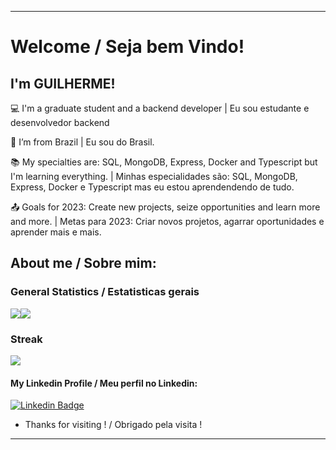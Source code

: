 ----------------------------------------------------------------------------

# Welcome / Seja bem Vindo!

 

## I'm GUILHERME!



:computer: I'm a graduate student and a backend developer | Eu sou estudante e desenvolvedor backend

:house_with_garden: I’m from Brazil | Eu sou do Brasil.

:books: My specialties are: SQL, MongoDB, Express, Docker and Typescript but I'm learning everything. | Minhas especialidades são: SQL, MongoDB, Express, Docker e Typescript mas eu estou aprendendendo de tudo.

:outbox_tray: Goals for 2023: Create new projects, seize opportunities and learn more and more. | Metas para 2023: Criar novos projetos, agarrar oportunidades e aprender mais e mais.
 

## About me / Sobre mim:

### General Statistics / Estatisticas gerais

<div style="display: flex; flex-direction: row">
  <a href="https://github.com/anuraghazra/github-readme-stats" >
    <img align="center" src="https://github-readme-stats.vercel.app/api?username=Guilherme-07062002&show_icons=true&theme=radical&count_private=true&include_all_commits=true&hide=stars,prs&line_height=30" />
  </a>
  <a href="https://github.com/anuraghazra/convoychat">
    <img align="center" src="https://github-readme-stats.vercel.app/api/top-langs/?username=Guilherme-07062002&bg_color=141321&title_color=D83A7C&text_color=A9FEF7&layout=compact" />
  </a>
</div>

 
 ### Streak
 
 <img align="center" src="https://streak-stats.demolab.com/?user=Guilherme-07062002&theme=radical" />



#### My Linkedin Profile / Meu perfil no Linkedin:
[![Linkedin Badge](https://img.shields.io/badge/-LinkedIn-blue?style=flat-square&logo=Linkedin&logoColor=white&link=LINK_LINKEDIN)](https://www.linkedin.com/in/guilherme-gomes-1321a9213/)

- Thanks for visiting ! / Obrigado pela visita !


----------------------------------------------------------------------------------
